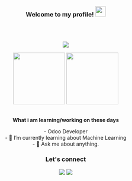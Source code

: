 <h3 align="center">
  Welcome to my profile!
  <img src="https://media.giphy.com/media/hvRJCLFzcasrR4ia7z/giphy.gif" width="28">
</h3> <br/><br/>
<p align="center">
  <a href="https://github.com/bayuik/"><img src="https://readme-typing-svg.herokuapp.com?color=8B64FF&center=true&vCenter=true&lines=Belajar+itu+harus;pintar+itu+bonus"></a>
</p>

<p align='center'>
      <a href="https://github.com/bayuik/"><img src="https://github-readme-stats.vercel.app/api/top-langs/?username=bayuik&layout=compact&icon_color=fff&title_color=fff&text_color=fff&bg_color=8B64FF" height=140 /></a>
        <a href="https://github.com/bayuik/">  <img src="https://github-readme-stats.vercel.app/api?username=bayuik&hide=contribs,prs&show_icons=true&hide_border=true&title_color=fff&text_color=fff&icon_color=fff&bg_color=8B64FF" height='140' /></a><br/><br/>
<!--        <a href="https://github.com/bayuik/"><img width="735px" alt="bayuik's Activity Graph" src="https://activity-graph.herokuapp.com/graph?username=bayuik&theme=github&line=8B64FF&point=d62976" /></a><br/><br/> -->
<!--      <a href="https://wakatime.com/@bayuik">
   <img align="center" width="710px" src="https://github-readme-stats.vercel.app/api/wakatime?username=bayuik&layout=compact&icon_color=fff&title_color=fff&text_color=fff&bg_color=8B64FF" alt="bayuik's wakatime stats"/> -->
</p>

<div align='center'>
     <p><strong>What i am learning/working on these days</strong></p>
    - Odoo Developer</br>
    - 🌱 I’m currently learning about Machine Learning</br>
    - 💬 Ask me about anything.</br>
</div>
<h3 align='center'>Let's connect</h3>
<p align='center'>
    <a href="https://www.linkedin.com/in/bayuik" target="blank"><img src="https://img.shields.io/badge/Bayu_Indra_Kusuma-30302f?style=flat&logo=linkedin" /></a>
    <a href="https://medium.com/@bayuik" target="blank"><img src="https://img.shields.io/badge/@bayuik_-30302f?style=flat&logo=medium" /></a>
</p>
